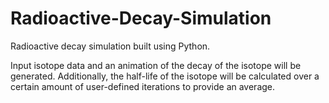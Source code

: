# Radioactive-Decay-Simulation

Radioactive decay simulation built using Python.

Input isotope data and an animation of the decay of the isotope will be generated. Additionally, the half-life of the isotope will be calculated over a certain amount of user-defined iterations to provide an average. 
